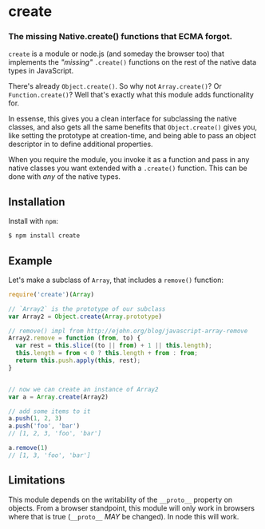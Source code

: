 create
=========
### The missing Native.create() functions that ECMA forgot.

`create` is a module or node.js (and someday the browser too) that implements the
*"missing"* `.create()` functions on the rest of the native data types in
JavaScript.

There's already `Object.create()`. So why not `Array.create()`? Or
`Function.create()`? Well that's exactly what this module adds functionality for.

In essense, this gives you a clean interface for subclassing the native classes,
and also gets all the same benefits that `Object.create()` gives you, like setting
the prototype at creation-time, and being able to pass an object descriptor in to
define additional properties.

When you require the module, you invoke it as a function and pass in any native
classes you want extended with a `.create()` function. This can be done with
*any* of the native types.


Installation
------------

Install with `npm`:

``` bash
$ npm install create
```


Example
-------

Let's make a subclass of `Array`, that includes a `remove()` function:

``` js
require('create')(Array)

// `Array2` is the prototype of our subclass
var Array2 = Object.create(Array.prototype)

// remove() impl from http://ejohn.org/blog/javascript-array-remove
Array2.remove = function (from, to) {
  var rest = this.slice((to || from) + 1 || this.length);
  this.length = from < 0 ? this.length + from : from;
  return this.push.apply(this, rest);
}


// now we can create an instance of Array2
var a = Array.create(Array2)

// add some items to it
a.push(1, 2, 3)
a.push('foo', 'bar')
// [1, 2, 3, 'foo', 'bar']

a.remove(1)
// [1, 3, 'foo', 'bar']
```


Limitations
-----------

This module depends on the writability of the `__proto__` property on objects.
From a browser standpoint, this module will only work in browsers where that is
true (`__proto__` *MAY* be changed). In node this will work.
